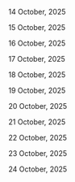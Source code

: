 14 October, 2025

15 October, 2025

16 October, 2025

17 October, 2025

18 October, 2025

19 October, 2025

20 October, 2025

21 October, 2025

22 October, 2025

23 October, 2025

24 October, 2025